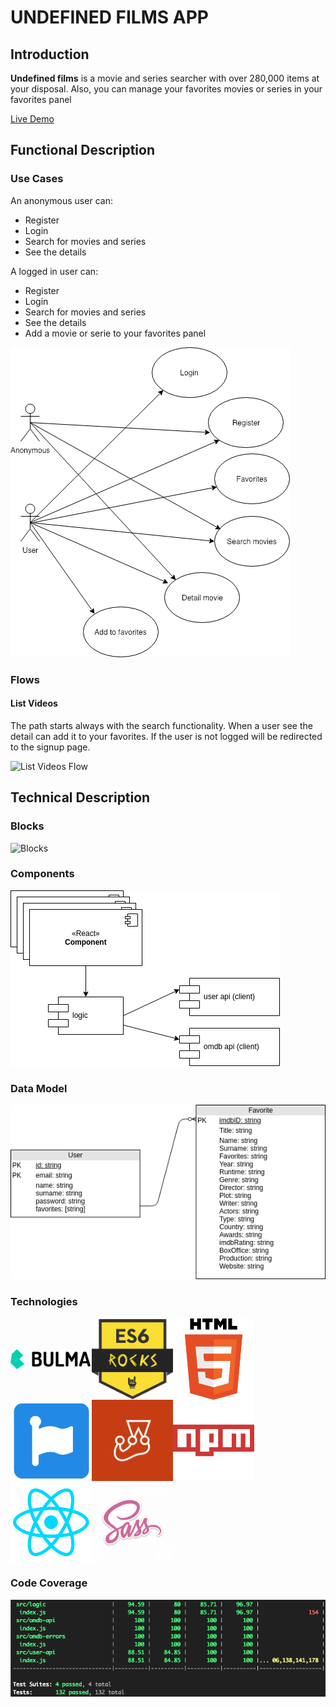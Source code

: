 # UNDEFINED FILMS APP

## Introduction

**Undefined films** is a movie and series searcher with over 280,000 items at your disposal. Also, you can manage your favorites movies or series in your favorites panel

[Live Demo](https://undefined-skylab.surge.sh)

## Functional Description

### Use Cases

An anonymous user can:
* Register
* Login
* Search for movies and series
* See the details

A logged in user can:
* Register
* Login
* Search for movies and series
* See the details
* Add a movie or serie to your favorites panel

![Use Cases](images/use-case.png)

### Flows

#### List Videos

The path starts always with the search functionality. When a user see the detail can add it to your favorites. If the user is not logged will be redirected to the signup page.

![List Videos Flow](images/flow.png)

## Technical Description

### Blocks

![Blocks](images/blocks.png)

### Components

![Components](images/components.png)

### Data Model

![Data Model](images/data_model.png)

### Technologies
<div style="display: flex; flex-wrap: wrap; flex-direction:row; align-items: center">
<img src="images/logos/bulma.png" alt="bulma css" width="130px" />
<img src="images/logos/es6.png" alt="es6 js" width="130px" />
<img src="images/logos/html5.png" alt="html5" width="130px" />
<img src="images/logos/font-awesome.png" alt="font awesome css" width="130px" />
<img src="images/logos/jest.png" alt="jest test" width="130px" />
<img src="images/logos/npm.png" alt="npm" width="130px" />
<img src="images/logos/react.png" alt="react" width="130px" />
<img src="images/logos/sass.png" alt="sass" width="130px" />
</div>

### Code Coverage

![Code Coverage](images/coverage.png)
